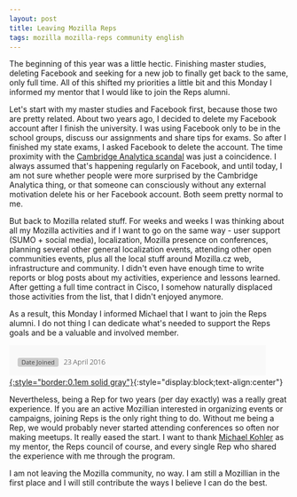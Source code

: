 ```yaml
---
layout: post
title: Leaving Mozilla Reps
tags: mozilla mozilla-reps community english
---
```


The beginning of this year was a little hectic. Finishing master studies, deleting Facebook and seeking for a new job to finally get back to the same, only full time. All of this shifted my priorities a little bit and this Monday I informed my mentor that I would like to join the Reps alumni.

Let's start with my master studies and Facebook first, because those two are pretty related. About two years ago, I decided to delete my Facebook account after I finish the university. I was using Facebook only to be in the school groups, discuss our assignments and share tips for exams. So after I finished my state exams, I asked Facebook to delete the account. The time proximity with the [Cambridge Analytica scandal](https://en.wikipedia.org/wiki/Facebook%E2%80%93Cambridge_Analytica_data_scandal) was just a coincidence. I always assumed that's happening regularly on Facebook, and until today, I am not sure whether people were more surprised by the Cambridge Analytica thing, or that someone can consciously without any external motivation delete his or her Facebook account. Both seem pretty normal to me.

But back to Mozilla related stuff. For weeks and weeks I was thinking about all my Mozilla activities and if I want to go on the same way - user support (SUMO + social media), localization, Mozilla presence on conferences, planning several other general localization events, attending other open communities events, plus all the local stuff around Mozilla.cz web, infrastructure and community. I didn't even have enough time to write reports or blog posts about my activities, experience and lessons learned. After getting a full time contract in Cisco, I somehow naturally displaced those activities from the list, that I didn't enjoyed anymore.

As a result, this Monday I informed Michael that I want to join the Reps alumni. I do not thing I can dedicate what's needed to support the Reps goals and be a valuable and involved member.

[![The day when I joined Mozilla Reps](/assets/img/mstanke-reps-joined.png){:style="border:0.1em solid gray"}](/assets/img/mstanke-reps-joined.png){:style="display:block;text-align:center"}

Nevertheless, being a Rep for two years (per day exactly) was a really great experience. If you are an active Mozillian interested in organizing events or campaigns, joining Reps is the only right thing to do. Without me being a Rep, we would probably never started attending conferences so often nor making meetups. It really eased the start. I want to thank [Michael Kohler](https://reps.mozilla.org/u/michaelkohler/) as my mentor, the Reps council of course, and every single Rep who shared the experience with me through the program.

I am not leaving the Mozilla community, no way. I am still a Mozillian in the first place and I will still contribute the ways I believe I can do the best.
